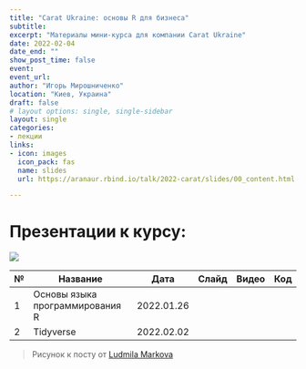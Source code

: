```yaml
---
title: "Carat Ukraine: основы R для бизнеса"
subtitle: 
excerpt: "Материалы мини-курса для компании Carat Ukraine"
date: 2022-02-04
date_end: ""
show_post_time: false
event: 
event_url:
author: "Игорь Мирошниченко"
location: "Киев, Украина"
draft: false
# layout options: single, single-sidebar
layout: single
categories:
- лекции
links:
- icon: images
  icon_pack: fas
  name: slides
  url: https://aranaur.rbind.io/talk/2022-carat/slides/00_content.html

---
```

# Презентации к курсу:

![](https://aranaur.rbind.io/talk/2022-carat/slides/img/carat.png) 

| **№** 	| **Название**                       	| **Дата**   	|                                             **Слайд**                                            	| **Видео** 	| **Код** 	|
|-------	|---------------------------------	|------------	|:------------------------------------------------------------------------------------------------:	|:---------:	|:-------:	|
| 1     	| Основы языка программирования R 	| 2022.01.26 	| [<i class="fas fa-images"></i>](https://aranaur.rbind.io/talk/2022-carat/slides/01_intro_r.html) 	|           	|         	|
| 2 | Tidyverse | 2022.02.02 | [<i class="fas fa-images"></i>](https://aranaur.rbind.io/talk/2022-carat/slides/02_tidyverse.html) | | |



> Рисунок к посту от [Ludmila Markova](https://www.instagram.com/mi_marko/)
